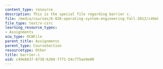 ```yaml
---
content_type: resource
description: This is the special file regarding barrier c.
file: /media/courses/6-828-operating-system-engineering-fall-2012/c49eb63787386204777154c775ae9e00_barrier.c
file_type: text/x-csrc
learning_resource_types:
- Assignments
ocw_type: OCWFile
parent_title: Assignments
parent_type: CourseSection
resourcetype: Other
title: barrier.c
uid: c49eb637-8738-6204-7771-54c775ae9e00
---
```

